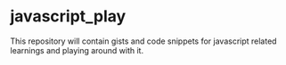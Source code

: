 # javascript_play
This repository will contain gists and code snippets for javascript related learnings and playing around with it.
